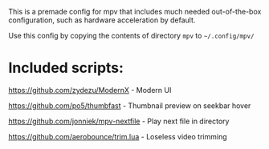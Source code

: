 This is a premade config for mpv that includes much needed out-of-the-box configuration, such as hardware acceleration by default.

Use this config by copying the contents of directory `mpv` to `~/.config/mpv/`

# Included scripts:

https://github.com/zydezu/ModernX       - Modern UI

https://github.com/po5/thumbfast        - Thumbnail preview on seekbar hover

https://github.com/jonniek/mpv-nextfile - Play next file in directory

https://github.com/aerobounce/trim.lua  - Loseless video trimming
